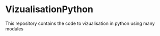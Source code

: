 # VizualisationPython
This repository contains the code to vizualisation in python using many modules

